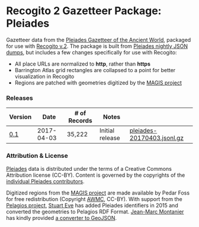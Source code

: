 # Recogito 2 Gazetteer Package: Pleiades

Gazetteer data from the [Pleiades Gazetteer of the Ancient World](http://pleiades.stoa.org),
packaged for use with [Recogito v.2](http://github.com/pelagios/recogito2). The package is
built from [Pleiades nightly JSON dumps](https://pleiades.stoa.org/downloads), but includes a few
changes specifically for use with Recogito:

- All place URLs are normalized to __http__, rather than __https__
- Barrington Atlas grid rectangles are collapsed to a point for better visualization in Recogito
- Regions are patched with geometries digitized by the [MAGIS project](http://cgma.depauw.edu/MAGIS/)

### Releases

| Version                                                                     | Date       | # of Records | Notes           |                                                                                  |
|-----------------------------------------------------------------------------|------------|--------------|----------------|----------------------------------------------------------------------------------|
|[0.1](https://github.com/pelagios/recogito2-places-pleiades/releases/tag/0.1)| 2017-04-03 | 35,222 | Initial release |[pleiades-20170403.jsonl.gz](https://github.com/pelagios/recogito2-places-pleiades/releases/download/0.1/pleiades-20170403.jsonl.gz)|

### Attribution & License

[Pleiades](http://pleiades.stoa.org) data is distributed under the terms of a Creative Commons
Attribution license (CC-BY). Content is governed by the copyrights of the [individual Pleiades
contributors](http://pleiades.stoa.org/credits/).

Digitized regions from the [MAGIS project](http://cgma.depauw.edu/MAGIS/) are made available by
Pedar Foss for free redistribution (Copyright [AWMC](http://awmc.unc.edu), CC-BY). With support
from the [Pelagios project](http://commmons.pelagios.org), [Stuart Eve](http://www.dead-mens-eyes.org/)
has added Pleiades identifiers in 2015 and converted the geometries to Pelagios RDF Format.
[Jean-Marc Montanier](https://github.com/montanier) has kindly provided [a converter to
GeoJSON](https://github.com/pelagios/magis-pleiades-regions).

